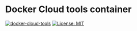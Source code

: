 # Docker Cloud tools container

[![docker-cloud-tools](https://img.shields.io/badge/spy86-cloud_tools-blue.svg)](https://cloud.docker.com/repository/docker/spy86/cloud-tools) [![License: MIT](https://img.shields.io/badge/License-MIT-yellow.svg)](https://opensource.org/licenses/MIT)
